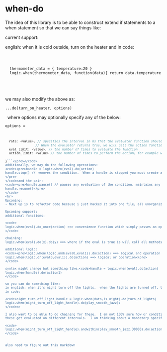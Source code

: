 # when-do

The idea of this library is to be able to construct extend if statements to a when statement so that we can say things like:

current support:

english: when it is cold outside, turn on the heater
and in code:
<code>
  <pre>
  thermometer_data = { temperature:20 }
  logic.when(thermometer_data, function(data){ return data.temperature < 30}).do(turn_on_heater)
  </pre>
</code>we may also modify the above as:<code><pre>...do(turn_on_heater, options)</pre>
</code>where options may optionally specify any of the below:
<code><pre>options = 
```javascript {
  rate: <value>, // specifies the interval in ms that the evaluator function should be called. 
                // When the evaluator returns true, we will call the action function
  eval_limit: <value>, // the number of times to evaluate the function 
  action_limit: <value> // the number of times to perform the action, for example we may set it to 1 so the action only occurs once
  
}```</pre></code>
additionally, we may do the following operations:
<code><pre>handle = logic.when(eval).do(action)
handle.stop() // removes the condition.  When a handle is stopped you must create a new one.  It is now invalid.
</pre>
</code>and the pair:
<code><pre>handle.pause() // pauses any evaluation of the condition, maintains any state of the eval such as limits
handle.resume()</pre>
</code>
<hr>
Upcoming:
- Next up is to refactor code because i just hacked it into one file, all unorganized to get it working

Upcoming support:
additional functions:

<code>
logic.when(eval).do_once(action) ==> convenience function which simply passes an options argument with argument 1. This will override                                     any options passed into the function (debating if this is a good idea or not)
</code>

chaining:
logic.when(eval).do(x).do(y) ==> where if the eval is true is will call all methods after it

additional logic:
<code><pre>logic.when(logic.and(eval0,eval1)).do(action) ==> logical and operation
logic.when(logic.or(eval0,eval1)).do(action) ==> logical or operation</pre>
</code>

syntax might change but something like:<code>handle = logic.when(eval).do(action)
logic.when(handle).do(action1)
</code>

so you can do something like:
in english: when it's night turn off the lights.  when the lights are turned off, turn on smooth jazz music;
in code:

<code>night_turn_off_light_handle = logic.when(data,is_night).do(turn_of_lights)
logic.when(night_turn_off_light_handle).do(play_smooth_jazz);
</code>>

I also want to be able to do chaining for these.  I am not 100% sure how or conditions should be evaluated for these, considering 
these get evaluated on different intervals.  I am thinking about a mandatory specifier such as:

<code>
logic.when(night_turn_off_light_handle).andwithin(play_smooth_jazz,30000).do(action).  We will see.
</code>
     
     
also need to figure out this markdown
